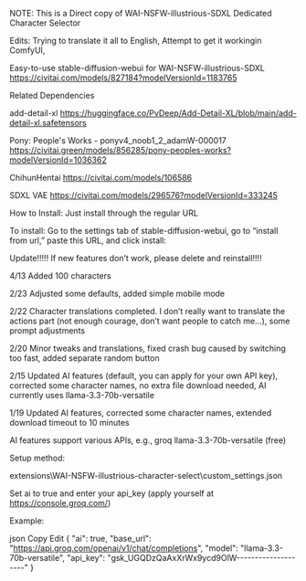 NOTE: This is a Direct copy of WAI-NSFW-illustrious-SDXL Dedicated Character Selector

Edits:    Trying to translate it all to English,
          Attempt to get it workingin ComfyUI,

Easy-to-use stable-diffusion-webui for WAI-NSFW-illustrious-SDXL
https://civitai.com/models/827184?modelVersionId=1183765

Related Dependencies

add-detail-xl
https://huggingface.co/PvDeep/Add-Detail-XL/blob/main/add-detail-xl.safetensors

Pony: People's Works - ponyv4_noob1_2_adamW-000017
https://civitai.green/models/856285/pony-peoples-works?modelVersionId=1036362

ChihunHentai
https://civitai.com/models/106586

SDXL VAE
https://civitai.com/models/296576?modelVersionId=333245

How to Install: Just install through the regular URL

To install: Go to the settings tab of stable-diffusion-webui, go to “install from url,” paste this URL, and click install:

Update!!!!! If new features don’t work, please delete and reinstall!!!!

4/13 Added 100 characters

2/23 Adjusted some defaults, added simple mobile mode

2/22 Character translations completed. I don’t really want to translate the actions part (not enough courage, don’t want people to catch me...), some prompt adjustments

2/20 Minor tweaks and translations, fixed crash bug caused by switching too fast, added separate random button

2/15 Updated AI features (default, you can apply for your own API key), corrected some character names, no extra file download needed, AI currently uses llama-3.3-70b-versatile

1/19 Updated AI features, corrected some character names, extended download timeout to 10 minutes

AI features support various APIs, e.g., groq llama-3.3-70b-versatile (free)

Setup method:

extensions\WAI-NSFW-illustrious-character-select\custom_settings.json

Set ai to true and enter your api_key (apply yourself at https://console.groq.com/)

Example:

json
Copy
Edit
{
    "ai": true,
    "base_url": "https://api.groq.com/openai/v1/chat/completions",
    "model": "llama-3.3-70b-versatile",
    "api_key": "gsk_UGQDzQaAxXrWx9ycd9OlW--------------------"
}
